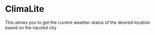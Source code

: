 # ClimaLite
This allows you to get the current weather status of the desired location based on the inputed city 
